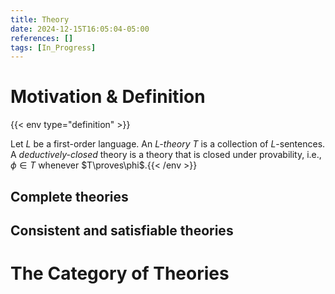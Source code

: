 ```yaml
---
title: Theory
date: 2024-12-15T16:05:04-05:00
references: []
tags: [In_Progress]
---
```


# Motivation & Definition

{{< env type="definition" >}}

Let $L$ be a first-order language. An *$L$-theory* $T$ is a collection of $L$-sentences. A *deductively-closed* theory is a theory that is closed under provability, i.e., $\phi\in T$ whenever $T\proves\phi$.{{< /env >}}

## Complete theories

## Consistent and satisfiable theories

# The Category of Theories
